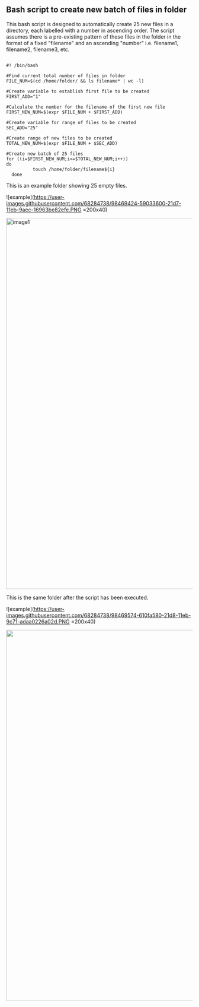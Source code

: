 ## Bash script to create new batch of files in folder

This bash script is designed to automatically create 25 new files in a directory, each labelled with a number in ascending order. The script assumes there is a pre-existing pattern of these files in the folder in the format of a fixed "filename" and an ascending "number" i.e. filename1, filename2, filename3, etc.

~~~

#! /bin/bash

#Find current total number of files in folder
FILE_NUM=$(cd /home/folder/ && ls filename* | wc -l)

#Create variable to establish first file to be created
FIRST_ADD="1"

#Calculate the number for the filename of the first new file
FIRST_NEW_NUM=$(expr $FILE_NUM + $FIRST_ADD)

#Create variable for range of files to be created
SEC_ADD="25"

#Create range of new files to be created
TOTAL_NEW_NUM=$(expr $FILE_NUM + $SEC_ADD)

#Create new batch of 25 files
for ((i=$FIRST_NEW_NUM;i<=$TOTAL_NEW_NUM;i++))
do
          touch /home/folder/filename${i}
  done

~~~

This is an example folder showing 25 empty files.

![example](https://user-images.githubusercontent.com/68284738/98469424-59033600-21d7-11eb-9aec-16963be82efe.PNG =200x40) 

<img src="https://user-images.githubusercontent.com/68284738/98469424-59033600-21d7-11eb-9aec-16963be82efe.PNG" alt="image1" width="1000"/>


This is the same folder after the script has been executed.


![example](https://user-images.githubusercontent.com/68284738/98469574-610fa580-21d8-11eb-9c71-adaa0226a02d.PNG =200x40)

<img src="https://user-images.githubusercontent.com/68284738/98469574-610fa580-21d8-11eb-9c71-adaa0226a02d.PNG" width="1000"/>
